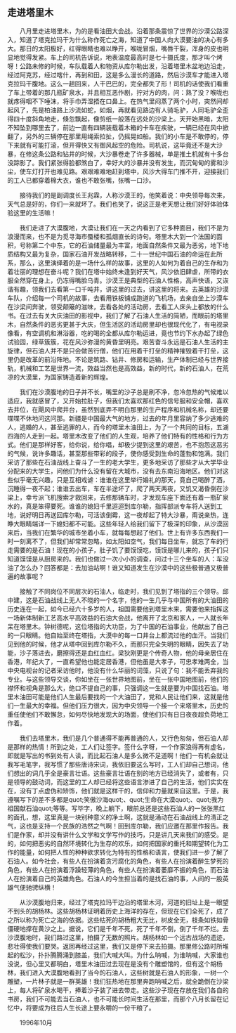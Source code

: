   

## 走进塔里木

　　八月里走进塔里木，为的是看油田大会战。沿着那条震惊了世界的沙漠公路深入，知道了塔克拉玛干为什么称作死亡之海，知道了中国人向大漠要油的决心有多大。那日的太阳极好，红得眼睛也难以睁开，喉咙冒烟，嘴唇干裂，浑身的皮也明显地觉得发紧。车上的司机告诉说，地表温度最高时是七十摄氏度，那才叫个烤呀！公路未修的时候，车队载着人和物资从库尔勒出发，沿着塔里木盆地边沿走，经过阿克苏，经过喀什，再到和田，这是多么漫长的道路，然后沙漠车才能进入塔克拉玛干腹地。这么一趟回来，人干巴巴的，完全都失了形！司机的话使我们看重了车上带着的那几瓶矿泉水，并且相互恶作剧，拧对方的肉，问：熟了没？喉咙也就疼得咽不下唾沫，将手巾弄湿捂在口鼻上。在热气里闷蒸了两个小时，突然间却起风了，先是柏油路上沙流如蛇，如烟，再就看见路边有人骑毛驴，人同毛驴全歪得四十度斜角地走，倏忽飘起，像剪纸一般落在远处的沙梁上。天开始黑暗，太阳不知坠到哪里去了，前边一直有四辆装载着木箱的卡车在疾驶，一辆已经在风中掀翻了，另外的三辆停在那里用绳索拉扯，仍摇晃如船。我们的小车是不敢停的，停下来就有可能打滚，但开得快又有御风起空的危险。司机说，这毕竟还不是大沙暴，在修这条公路和钻井的时候，大沙暴卷走了许多器械，单是推土机就有十多台没踪影了。我们紧张得脸都煞白了，幸好大的沙暴并没有发生，而沉甸甸的雾和沙尘，使车灯打开也难见路。艰艰难难地赶到塔中，风沙大得车门推不开，迎接我们的工人已都穿着棉大衣，谁也不敢张嘴，张嘴一口沙。

　　接待我们的是副调度长王兆霖，人称沙漠王的，他笑着说：中央领导每次来，天气总是好的，你们一来就坏了。我们也笑了，说这正是老天想让我们好好体验体验这里的生活嘛！

　　我们走进了大漠腹地，大漠让我们在一天之内看到了它多种面目，我们不是为浪漫而来，也不是为觅寻海市蜃楼和孤烟直长的诗句。塔里木大到一个法国的面积，号称第二个中东，它的石油储量最为丰富，地面自然条件又最为恶劣，地下地质结构又最为复杂，国家石油开发战略转移，二十一世纪中国石油的命运在此所系，那么，这里演绎着的是一场什么样的故事，这里的人如何为着自己的生存和为着壮丽的理想在奋斗呢？我们在塔中始终未逢到好天气，风沙依旧肆虐，所带的衣服全然穿在身上，仍冻得嘴脸乌青。沙漠王是典型的石油人性格，高声快语，又诙谐有趣，领我们去看第一口千吨井，讲这里的过去，讲这里的将来。去英雄的沙漠车队，介绍每一个司机的故事，去看用铁板铺成跑道的飞机场，去亲自坐上沙漠车在沙梁间奔驶，领受颠簸的滋味，去看各处的活动房，去看工人床头上都放的什么书。在过去有关大庆油田的影视中，我们了解了石油人生活的简陋，而眼前的塔里木，自然条件的恶劣更甚于大庆，但生活区的活动房里却也很现代化了，有电视录像看，有空调机和淋浴器，吃的喝的全都从库尔勒运进，竟也节约下水办起了绿色试验园，绿草簇簇，花在风沙弥漫的黄昏里明亮。艰苦奋斗永远是石油人生活的主旋律，但石油人并不是只会做苦行僧，他们在用着干打垒的精神摧毁着干打垒，这里仍是改革的前沿阵地。不论是筑路、钻井、修房和运输，生产体制已经与世界接轨，机械和工艺是世界一流，效益当然也是高效益，新的时代，新的石油人，在荒凉的大漠里，为国家铸造着新的辉煌。

　　我们在沙漠腹地的日子并不长，嘴里的沙子总是刷不净，忽冷忽热的气候难以适应，我就感冒了，又开始拉肚子，但我们太喜欢那红色的信号服和安全帽，喜欢去井位，在飓风中爬井台，虽然到底弄不明白那里的生产程序和机械名称，却还要喋喋不休地问这问那。新疆是中国最大气的地方，过去的年月里容纳了多少逃难的人，逃婚的人，甚至逃罪的人，而今的塔里木油田上，为了一个共同的目标，五湖四海的人走到一起。塔里木改变了他们的人生观，培养了他们特有的性格和行为方式。他们是那样好客，给你说，给你唱，却极少提到这里的艰苦，也不抱怨这恶劣的气候，说许多趣话，甚至那些带彩的段子，使你感受到生命的蓬勃和饱满。我们采访了那些在石油战线上奋斗了一生的老大学生，更多地采访了那些才从大学毕业分配来的大学生，问他们为什么没有留在大城市，没有去东南沿海地区。他们对这些似乎毫无兴趣，只是互相戏谑：谁谁在这里举行婚礼的那天，竟自己喝醉了酒，沉睡得一夜不起；谁谁去出车，车在半途坏了，爬了两天两夜，又饥又渴昏倒在沙梁上，幸亏派飞机搜索才救回来，去修那辆车时，才发现车座下面还有着一瓶矿泉水的，真是笨得要死。谁谁的媳妇千里迢迢到库尔勒，指挥部派专车将人送到工地，说好明日再送回库尔勒，可活该倒霉，这一夜却起了特大沙暴，甭说亲热，连睁大眼睛端详一下媳妇都不可能。这些年轻人给我们留下了极深的印象，从沙漠回来后，当我们在繁华的城市坐着小车，就每每想起了他们。世上有许多东西我们一时一刻离不了，但我们却常常忽略，如太阳如空气，我们每日坐车，就忘了车的行走需要的是石油！现在的小孩子，肚子饥了要馍馍吃，馍馍是哪儿来的，孩子们只知道馍馍是从厨房来的。我们也做过一次小小的调查，问过十三个坐车的人：车没油了怎么办？回答都是：去加油站啊！谁又知道发生在沙漠中的这些极普通又极普遍的故事呢？

　　接触了不同岗位不同层次的石油人，临走时，我们见到了塔指的三个领导。邱中建，这是石油战线上无人不晓的一个名字，他的一生几乎与中国所有的大油田的历史连在一起，如今已经六十多岁的人，祖国需要他到塔里木来，需要他来指挥这一场新体制新工艺高水平高效益的石油大会战，他离开了北京和家人，一人就长年呆在塔里木。钟树德呢，这位塔指的大功臣，为了中国的石油事业，他献出了自己的一只眼睛。他自始至终在塔指，大漠中的每一口井台上都流过他的血汗。当我们见到他的时候，他才从塔中回到库尔勒不久，而那只完全失明的眼睛，因失去了功能，沙子落进去，磨擦得还是血红血红。梁狄刚更是个传奇人物，他的母亲居住在香港，年纪大了，一直希望他也能定居香港，但他虽是大孝子，可忠孝难两全，当中央电视台的记者采访他时，他没有什么华丽的词藻，只说了句：我不能丢弃我的专业。与这些领导交谈，你如坐在一张世界地图前，坐在一张中国地图前，他们的襟怀和视角是那么大，绝口不提自己的事，只强调这一生就是要为中国找石油。塔里木油田可能是他们人生最后要找的一个大油田了，党和人民让他们来，这就是他们一生最大的幸福。但他们压力很大，因为中央领导一个接一个来塔里木，历史的重任使他们不敢懈怠，如何尽快地发现大的场面，使他们只有日日夜夜超负荷地工作着。

　　我们去塔里木，我们是几个普通得不能再普通的人，又行色匆匆，但石油人却是那样的热情！所到之处，工人们让签字。签什么字呀，一个作家浪得再有虚名，即就是写出的书到处有人读，而比起石油人是多么微不足道啊！他们一有机会就让我写毛笔字，我写惯了那些唐诗宋词，我依旧要这么写时，工人们却自己想词，他们想出的词几乎全是豪言壮语。这些豪言壮语在别的地方已经消失了，或者有，只是领导的鼓动词，而这里的工人却已经将这些语言渗进了自己的生活，他们实实在在，没有丁点虚伪和矫饰，他们就是这样干的，信仰和力量就来自这里。于是，我遵嘱写下的差不多都是quot;笑傲沙海quot;、quot;生命在大漠quot;、quot;我为祖国献石油quot;等等。写毕字，晚上躺下，眼前总还是这些石油人的一张张黑红的面孔，想，这里真是一块别种意义的净土啊，这就是涌动在石油战线上的清正之气，这也是支持一个民族的浩然之气啊！回到库尔勒，我们应邀在那里作报告。我们是作家，却并没有讲什么文学和文学写作的技巧，只是讲几天来我们的感受。是的，如何把恶劣的自然环境转化为生存的欢乐，如何把国家的重托和期望转化为工作的能量，如何把人性的种种欲求转化为特有的性格和语言，使我们进一步了解了石油人。如今社会，有些人在扮演着贪污腐化的角色，有些人在扮演着醉生梦死的角色，有些人在扮演着浮躁轻薄的角色，有些人在扮演着萎靡不振的角色，而石油人在扮演着自己的英雄角色。石油人的今生担当着的是找石油的事，人间的一股英雄气便驰骋纵横！

　　从沙漠腹地归来，经过了塔克拉玛干边沿的塔里木河，河道的旧址上是一眼望不到头的胡杨林。这些胡杨林证明着历史上海洋的存在，但现在它们全死了，成了之所以称为死亡之海的依据。这些枯死的胡杨粗大无比，树皮全无，枝条如铁如骨僵硬地撑在黄沙之上。据说，它们是千年不死，死了千年不倒，倒了千年不烂。去沙漠腹地时，我们路过这里，拍摄了无数的照片。胡杨林如一个远古战场的遗迹，悲壮得使我们要哭。返回再经过这里，我们又是停下来去拍摄。那里修公路时所堆起的松沙，扑扑腾腾涌到膝盖，我们大喊大叫。为什么呐喊，为谁呐喊，大家谁也没说，但心里又都明白，塔里木油田过去现在是没有个雕塑馆的，但有这个胡杨林，我们进入大漠腹地看到了当今的石油人，这些树就是石油人的形象，一树一个雕塑，一片林子就是一群英雄！我们狂热地在那里奔跑呐喊之后，就全跪倒在沙梁上，每人将矿泉水喝干，捧着沙子装了进去带走。这些沙子现在存放在我们各自的书房，我们不可能去当石油人，也不可能长时间生活在那里，而那个八月长留在记忆中，将要成为往后人生长途上要永嚼的一份干粮了。

　　1996年10月